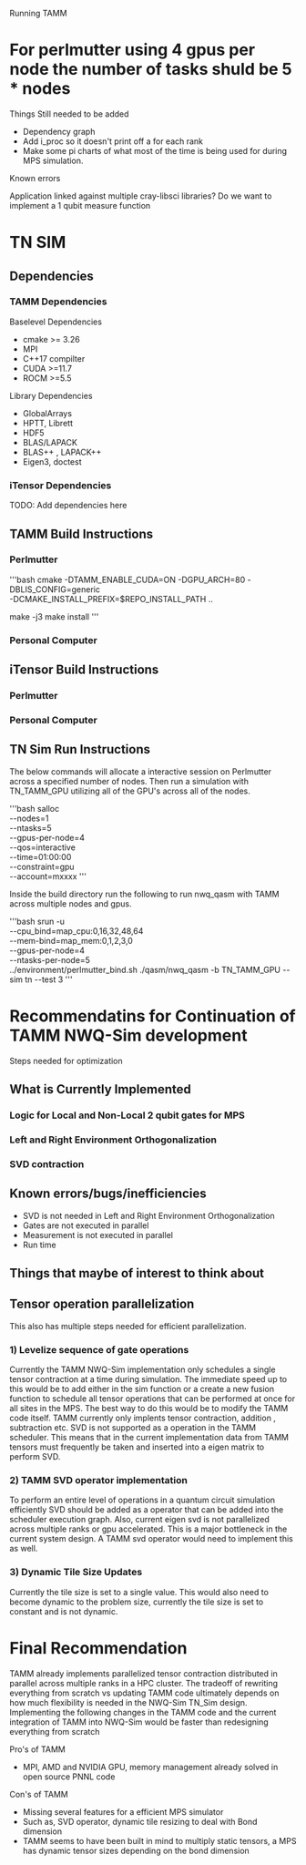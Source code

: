Running TAMM
# For perlmutter using 4 gpus per node the number of tasks shuld be 5 * nodes

Things Still needed to be added

- Dependency graph
- Add i_proc so it doesn't print off a for each rank
- Make some pi charts of what most of the time is being used for during MPS simulation.



Known errors

Application linked against multiple cray-libsci libraries?
Do we want to implement a 1 qubit measure function

# TN SIM 


## Dependencies


### TAMM Dependencies

Baselevel Dependencies
- cmake >= 3.26
- MPI
- C++17 compilter
- CUDA >=11.7
- ROCM >=5.5

Library Dependencies
- GlobalArrays
- HPTT, Librett
- HDF5
- BLAS/LAPACK
- BLAS++ , LAPACK++
- Eigen3, doctest

### iTensor Dependencies

TODO: Add dependencies here


## TAMM Build Instructions

### Perlmutter

'''bash
cmake -DTAMM_ENABLE_CUDA=ON -DGPU_ARCH=80 -DBLIS_CONFIG=generic \
-DCMAKE_INSTALL_PREFIX=$REPO_INSTALL_PATH ..

make -j3
make install
'''

### Personal Computer

## iTensor Build Instructions

### Perlmutter


### Personal Computer


## TN Sim Run Instructions

The below commands will allocate a interactive session on Perlmutter across a specified number of nodes. Then run a simulation with TN_TAMM_GPU utilizing all of the GPU's across all of the nodes.

'''bash
salloc \
  --nodes=1 \
  --ntasks=5 \
  --gpus-per-node=4 \
  --qos=interactive \
  --time=01:00:00 \
  --constraint=gpu \
  --account=mxxxx
'''

Inside the build directory run the following to run nwq_qasm with TAMM across multiple nodes and gpus.

'''bash
srun -u \
  --cpu_bind=map_cpu:0,16,32,48,64 \
  --mem-bind=map_mem:0,1,2,3,0 \
  --gpus-per-node=4 \
  --ntasks-per-node=5 \
  ../environment/perlmutter_bind.sh ./qasm/nwq_qasm -b TN_TAMM_GPU --sim tn --test 3
'''



# Recommendatins for Continuation of TAMM NWQ-Sim development

Steps needed for optimization 

## What is Currently Implemented

### Logic for Local and Non-Local 2 qubit gates for MPS 

### Left and Right Environment Orthogonalization

### SVD contraction

## Known errors/bugs/inefficiencies

- SVD is not needed in Left and Right Environment Orthogonalization
- Gates are not executed in parallel
- Measurement is not executed in parallel
- Run time 


## Things that maybe of interest to think about

### 

## Tensor operation parallelization

This also has multiple steps needed for efficient parallelization.

### 1) Levelize sequence of gate operations 

Currently the TAMM NWQ-Sim implementation only schedules a single tensor contraction at a time during simulation. The immediate speed up to this would be to add either in the sim function or a create a new fusion function to schedule all tensor operations that can be performed at once for all sites in the MPS. The best way to do this would be to modify the TAMM code itself. TAMM currently only implents tensor contraction, addition , subtraction etc. SVD is not supported as a operation in the TAMM scheduler. This means that in the current implementation data from TAMM tensors must frequently be taken and inserted into a eigen matrix to perform SVD. 

### 2) TAMM SVD operator implementation

To perform an entire level of operations in a quantum circuit simulation efficiently SVD should be added as a operator that can be added into the scheduler execution graph. Also, current eigen svd is not parallelized across multiple ranks or gpu accelerated. This is a major bottleneck in the current system design. A TAMM svd operator would need to implement this as well.


### 3) Dynamic Tile Size Updates

Currently the tile size is set to a single value. This would also need to become dynamic to the problem size, currently the tile size is set to constant and is not dynamic.



# Final Recommendation

TAMM already implements parallelized tensor contraction distributed in parallel across multiple ranks in a HPC cluster. The tradeoff of rewriting everything from scratch vs updating TAMM code ultimately depends on how much flexibility is needed in the NWQ-Sim TN_Sim design. Implementing the following changes in the TAMM code and the current integration of TAMM into NWQ-Sim would be faster than redesigning everything from scratch


Pro's of TAMM
- MPI, AMD and NVIDIA GPU, memory management already solved in open source PNNL code


Con's of TAMM
- Missing several features for a efficient MPS simulator
- Such as, SVD operator, dynamic tile resizing to deal with Bond dimension
- TAMM seems to have been built in mind to multiply static tensors, a MPS has dynamic tensor sizes depending on the bond dimension
